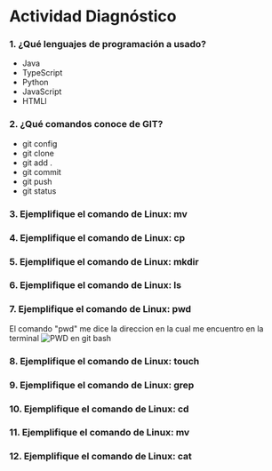 # Actividad Diagnóstico


### 1. ¿Qué lenguajes de programación a usado?
- Java
- TypeScript
- Python
- JavaScript
- HTMLl
### 2. ¿Qué comandos conoce de GIT?
- git config
- git clone
- git add .
- git commit
- git push
- git status
### 3. Ejemplifique el comando de Linux: mv
### 4. Ejemplifique el comando de Linux: cp
### 5. Ejemplifique el comando de Linux: mkdir
### 6. Ejemplifique el comando de Linux: ls
### 7. Ejemplifique el comando de Linux: pwd
El comando "pwd" me dice la direccion en la cual me encuentro en la terminal
![PWD en git bash](/desktop/pwd.png)
### 8. Ejemplifique el comando de Linux: touch
### 9. Ejemplifique el comando de Linux: grep
### 10. Ejemplifique el comando de Linux: cd
### 11. Ejemplifique el comando de Linux: mv
### 12. Ejemplifique el comando de Linux: cat
